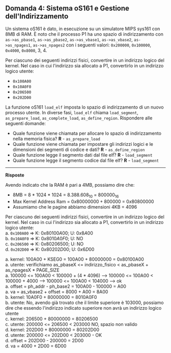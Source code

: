 ## Domanda 4: Sistema oS161 e Gestione dell'Indirizzamento

Un sistema oS161 è dato, in esecuzione su un simulatore MIPS sys161 con 8MB di RAM. È noto che il processo P1 ha uno spazio di indirizzamento con `as->as_pbase1`, `as->as_pbase2`, `as->as_vbase1`, `as->as_vbase2`, 
`as->as_npages1`, `as->as_npages2` con i seguenti valori: `0x200000`, `0x100000`, `0x4000`, `0x8000`, 3, 4.

Per ciascuno dei seguenti indirizzi fisici, convertire in un indirizzo logico del kernel. Nel caso in cui l'indirizzo sia allocato a P1, convertirlo in un indirizzo logico utente:
* `0x100A00`
* `0x10A0F0`
* `0x206500`
* `0x202D00`

La funzione oS161 `load_elf` imposta lo spazio di indirizzamento di un nuovo processo utente. In diverse fasi, `load_elf` chiama `load_segment`, `as_prepare_load`, `as_complete_load`, `as_define_region`. Rispondere alle seguenti domande:
* Quale funzione viene chiamata per allocare lo spazio di indirizzamento nella memoria fisica? **R** - `as_prepare_load`
* Quale funzione viene chiamata per impostare gli indirizzi logici e le dimensioni dei segmenti di codice e dati? **R** - `as_define_region`
* Quale funzione legge il segmento dati dal file elf? **R** - `load_segment`
* Quale funzione legge il segmento codice dal file elf? **R** - `load_segment`

---

**Risposte**

Avendo indicato che la RAM è pari a 4MB, possiamo dire che:
* 8MB = 8 * 1024 * 1024 = $8.388.608_{10}$ = $800000_{16}$
* Max Kernel Address Ram = $0x80000000 + 800000$ = $0x80800000$
* Assumiamo che le pagine abbiamo dimensioni 4KB = 4096

Per ciascuno dei seguenti indirizzi fisici, convertire in un indirizzo logico del kernel. Nel caso in cui l'indirizzo sia allocato a P1, convertirlo in un indirizzo logico utente:<br>
a. `0x100A00` => K: $0x80100A00$; U: $0x8A00$ <br>
b. `0x10A0F0` => K: $0x8010A0F0$; U: NO<br>
c. `0x206500` => K: $0x80206500$; U: NO<br>
d. `0x202D00` => K: $0x80202D00$; U: $0x6D00$

a. kernel: 100A00 + KSEG0 = 100A00 + 80000000 = 0x80100A00<br>
a. utente: verifichiamo as_pbaseX <= indirizzo_fisico < as_pbaseX + as_npagesX * PAGE_SIZE<br>
a. 100000 <= 100A00 < 100000 + (4 * 4096) --> 100000 <= 100A00 < 100000 + 4000 --> 100000 <= 100A00 < 104000 --> ok<br>
a. offset = ph_addr - ph_base2 = 100A00 - 100000 = A00<br>
a. va = as_vbase2 + offset = 8000 + A00 = 8A00<br>
b. kernel: 10A0F0 + 80000000 = 8010A0F0<br>
b. utente: No, avendo già trovato che il limite superiore è 103000, possiamo dire che essendo l'indirizzo indicato superiore non avrà un indirizzo logico utente<br>
c. kernel: 206500 + 80000000 = 80206500<br>
c. utente: 200000 <= 206500 < 203000 NO, spazio non valido<br>
d. kernel: 202D00 + 80000000 = 80202D00<br>
d. utente: 200000 <= 202D00 < 203000 - OK<br>
d. offset = 202D00 - 200000 = 2D00<br>
d. va = 4000 + 2D00 = 6D00<br>